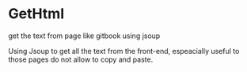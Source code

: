 # GetHtml
get the text from page like gitbook using jsoup

Using Jsoup to get all the text from the front-end, espeacially useful to those pages do not allow to copy and paste.
